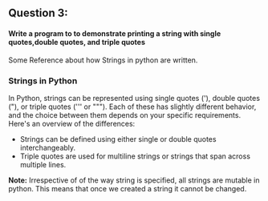 ## Question 3:
#### **Write a program to to demonstrate printing a string with single quotes,double quotes, and triple quotes**

Some Reference about how Strings in python are written.
### Strings in Python

In Python, strings can be represented using single quotes ('), double quotes ("), or triple quotes (''' or """). Each of these has slightly different behavior, and the choice between them depends on your specific requirements. Here's an overview of the differences:

* Strings can be defined using either single or double quotes interchangeably.
* Triple quotes are used for multiline strings or strings that span across multiple lines.

**Note:** Irrespective of of the way string is specified, all strings are mutable in python. This means that once we created a string it cannot be changed.
